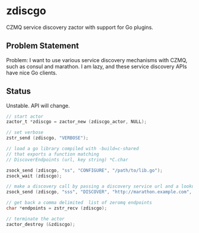# zdiscgo
CZMQ service discovery zactor with support for Go plugins.

## Problem Statement
Problem: I want to use various service discovery mechanisms with CZMQ, such as consul and marathon.
I am lazy, and these service discovery APIs have nice Go clients.

## Status
Unstable. API will change.

```c
// start actor
zactor_t *zdiscgo = zactor_new (zdiscgo_actor, NULL);

// set verbose
zstr_send (zdiscgo, "VERBOSE");

// load a go library compiled with -build=c-shared
// that exports a function matching
// DiscoverEndpoints (url, key string) *C.char

zsock_send (zdiscgo, "ss", "CONFIGURE", "/path/to/lib.go");
zsock_wait (zdiscgo);

// make a discovery call by passing a discovery service url and a lookup key
zsock_send (zdiscgo, "sss", "DISCOVER", "http://marathon.example.com", "zeromq-stuff");

// get back a comma delimited  list of zeromq endpoints
char *endpoints = zstr_recv (zdiscgo);

// terminate the actor
zactor_destroy (&zdiscgo);
```
